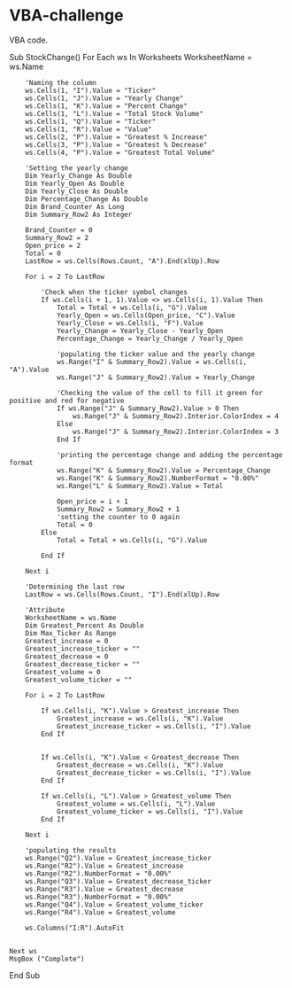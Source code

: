 # VBA-challenge
VBA code.

Sub StockChange()
    For Each ws In Worksheets
        WorksheetName = ws.Name

        'Naming the column
        ws.Cells(1, "I").Value = "Ticker"
        ws.Cells(1, "J").Value = "Yearly Change"
        ws.Cells(1, "K").Value = "Percent Change"
        ws.Cells(1, "L").Value = "Total Stock Volume"
        ws.Cells(1, "Q").Value = "Ticker"
        ws.Cells(1, "R").Value = "Value"
        ws.Cells(2, "P").Value = "Greatest % Increase"
        ws.Cells(3, "P").Value = "Greatest % Decrease"
        ws.Cells(4, "P").Value = "Greatest Total Volume"
        
        'Setting the yearly change
        Dim Yearly_Change As Double
        Dim Yearly_Open As Double
        Dim Yearly_Close As Double
        Dim Percentage_Change As Double
        Dim Brand_Counter As Long
        Dim Summary_Row2 As Integer
        
        Brand_Counter = 0
        Summary_Row2 = 2
        Open_price = 2
        Total = 0
        LastRow = ws.Cells(Rows.Count, "A").End(xlUp).Row
        
        For i = 2 To LastRow
        
            'Check when the ticker symbol changes
            If ws.Cells(i + 1, 1).Value <> ws.Cells(i, 1).Value Then
                Total = Total + ws.Cells(i, "G").Value
                Yearly_Open = ws.Cells(Open_price, "C").Value
                Yearly_Close = ws.Cells(i, "F").Value
                Yearly_Change = Yearly_Close - Yearly_Open
                Percentage_Change = Yearly_Change / Yearly_Open
                
                'populating the ticker value and the yearly change
                ws.Range("I" & Summary_Row2).Value = ws.Cells(i, "A").Value
                ws.Range("J" & Summary_Row2).Value = Yearly_Change
                
                'Checking the value of the cell to fill it green for positive and red for negative
                If ws.Range("J" & Summary_Row2).Value > 0 Then
                    ws.Range("J" & Summary_Row2).Interior.ColorIndex = 4
                Else
                    ws.Range("J" & Summary_Row2).Interior.ColorIndex = 3
                End If
                
                'printing the percentage change and adding the percentage format
                ws.Range("K" & Summary_Row2).Value = Percentage_Change
                ws.Range("K" & Summary_Row2).NumberFormat = "0.00%"
                ws.Range("L" & Summary_Row2).Value = Total
                
                Open_price = i + 1
                Summary_Row2 = Summary_Row2 + 1
                'setting the counter to 0 again
                Total = 0
            Else
                Total = Total + ws.Cells(i, "G").Value
                
            End If
        
        Next i

        'Determining the last row
        LastRow = ws.Cells(Rows.Count, "I").End(xlUp).Row
        
        'Attribute
        WorksheetName = ws.Name
        Dim Greatest_Percent As Double
        Dim Max_Ticker As Range
        Greatest_increase = 0
        Greatest_increase_ticker = ""
        Greatest_decrease = 0
        Greatest_decrease_ticker = ""
        Greatest_volume = 0
        Greatest_volume_ticker = ""
        
        For i = 2 To LastRow
            
            If ws.Cells(i, "K").Value > Greatest_increase Then
                Greatest_increase = ws.Cells(i, "K").Value
                Greatest_increase_ticker = ws.Cells(i, "I").Value
            End If
            
                
            If ws.Cells(i, "K").Value < Greatest_decrease Then
                Greatest_decrease = ws.Cells(i, "K").Value
                Greatest_decrease_ticker = ws.Cells(i, "I").Value
            End If
            
            If ws.Cells(i, "L").Value > Greatest_volume Then
                Greatest_volume = ws.Cells(i, "L").Value
                Greatest_volume_ticker = ws.Cells(i, "I").Value
            End If
            
        Next i
        
        'populating the results
        ws.Range("Q2").Value = Greatest_increase_ticker
        ws.Range("R2").Value = Greatest_increase
        ws.Range("R2").NumberFormat = "0.00%"
        ws.Range("Q3").Value = Greatest_decrease_ticker
        ws.Range("R3").Value = Greatest_decrease
        ws.Range("R3").NumberFormat = "0.00%"
        ws.Range("Q4").Value = Greatest_volume_ticker
        ws.Range("R4").Value = Greatest_volume
        
        ws.Columns("I:R").AutoFit
        
    
    Next ws
    MsgBox ("Complete")
    
End Sub
